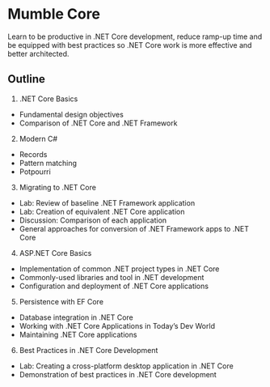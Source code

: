# Mumble Core
Learn to be productive in .NET Core development, reduce ramp-up time and be equipped with best practices so .NET Core work is more effective and better architected.


## Outline

1. .NET Core Basics
* Fundamental design objectives
* Comparison of .NET Core and .NET Framework

2. Modern C#
* Records
* Pattern matching
* Potpourri

3. Migrating to .NET Core
* Lab: Review of baseline .NET Framework application
* Lab: Creation of equivalent .NET Core application
* Discussion: Comparison of each application
* General approaches for conversion of .NET Framework apps to .NET Core

4. ASP.NET Core Basics
* Implementation of common .NET project types in .NET Core
* Commonly-used libraries and tool in .NET development
* Configuration and deployment of .NET Core applications

5. Persistence with EF Core
* Database integration in .NET Core
* Working with .NET Core Applications in Today’s Dev World
* Maintaining .NET Core applications

6. Best Practices in .NET Core Development
* Lab: Creating a cross-platform desktop application in .NET Core
* Demonstration of best practices in .NET Core development

